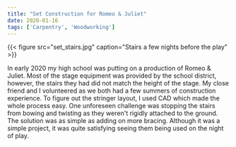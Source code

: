 ```yaml
---
title: "Set Construction for Romeo & Juliet"
date: 2020-01-16
tags: ['Carpentry', 'Woodworking']
---
```


{{< figure src="set_stairs.jpg" caption="Stairs a few nights before the play" >}}

In early 2020 my high school was putting on a production of Romeo & Juliet. Most of the stage equipment was provided by the school district, however, the stairs they had did not match the height of the stage. My close friend and I volunteered as we both had a few summers of construction experience. To figure out the stringer layout, I used CAD which made the whole process easy. One unforeseen challenge was stopping the stairs from bowing and twisting as they weren't rigidly attached to the ground. The solution was as simple as adding on more bracing. Although it was a simple project, it was quite satisfying seeing them being used on the night of play. 

